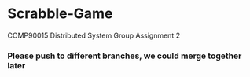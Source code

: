 # Scrabble-Game
COMP90015 Distributed System Group Assignment 2

### Please push to different branches, we could merge together later

